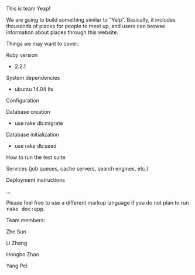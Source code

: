 This is team Yeap!

We are going to build something similar to "Yelp". Basically, it includes thousands of places for people to meet up, and users can browse information about places through this website.


Things we may want to cover:

Ruby version
* 2.2.1

System dependencies
* ubuntu 14.04 lts

Configuration


Database creation
* use rake db:migrate

Database initialization
* use rake db:seed

How to run the test suite

Services (job queues, cache servers, search engines, etc.)

Deployment instructions

...


Please feel free to use a different markup language if you do not plan to run
<tt>rake doc:app</tt>.

Team members:

Zhe Sun

Li Zhang

Hongbo Zhao

Yang Pei



